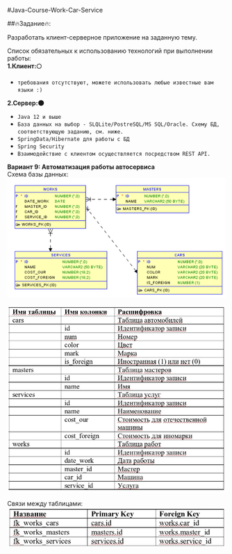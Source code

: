   
#Java-Course-Work-Car-Service  
  
##🔥Задание🔥:  

Разработать клиент-серверное приложение на заданную тему.  

Список обязательных к использованию технологий при выполнении работы:  
**1.Клиент:🌕**  
  - `требования отсутствуют, можете использовать любые известные вам языки :)`  
  
**2.Сервер:🌑**  
  - `Java 12 и выше`  
  - `База данных на выбор - SLQLite/PostreSQL/MS SQL/Oracle.
    Схему БД, соответствующую заданию, см. ниже.`  
  - `SpringData/Hibernate для работы с БД`  
  - `Spring Security`  
  - `Взаимодействие с клиентом осуществляется посредством REST API.`  
  
  
  **Вариант 9: Автоматизация работы автосервиса**  
  Схема базы данных:  
  ![home](image/DataBase.png)  
  
  ![home](image/Table1.jpg)  
  
  Связи между таблицами: 
  ![home](image/Table2.jpg)